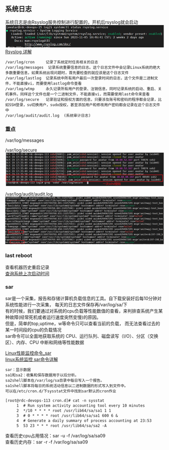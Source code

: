 ## 系统日志  
系统日志是由Rsyslog服务控制进行配置的，开机后rsyslog就会启动  
![img_14.png](img_14.png)  
[Rsyslog 详解](https://www.jianshu.com/p/a81a49f45ee0)    

```shell
/var/log/cron     记录了系统定时任务相关的日志  
/var/log/messages  记录系统重要信息的日志。这个日志文件中会记录Linux系统的绝大多数重要信息，如果系统出现问题时，首先要检查的就应该是这个日志文件  
/var/log/lastlog  记录系统中所有用户最后一次登录时间的日志，这个文件是二进制文件，不能直接vi，而要使用lastlog命令查看  
/var/log/wtmp     永久记录所有用户的登录、注销信息，同时记录系统的启动、重启、关机事件。同样这个文件也是一个二进制文件，不能直接vi，而需要使用last命令来查看  
/var/log/secure   记录验证和授权方面的信息，只要涉及账号和密码的程序都会记录，比如SSH登录，su切换用户，sudo授权，甚至添加用户和修改用户密码都会记录在这个日志文件中
/var/log/audit/audit.log  (系统审计日志) 
```

### 重点
/var/log/messages

/var/log/secure   
![img_9.png](img_9.png)

/var/log/audit/audit.log  
![img_10.png](img_10.png)

### last reboot  
查看机器历史重启记录  
[查询系统上次启动时间](https://blog.csdn.net/kangweijian/article/details/119377701)  

### sar
sar是一个采集，报告和存储计算机负载信息的工具。自下载安装好后每10分钟对系统性能进行一次采集，
每天的日志文件保存再/var/log/sa/下  
有的时候，我们要通过对系统的cpu负载等性能数值的查看，来判排查系统产生某种故障(经常死机或者运行速度突然变慢)的原因。  
但是，简单的top,uptime，w等命令只可以查看当前的负载， 而无法查看过去的某一时间段的cpu的负载情况  
sar命令可以全面地获取系统的 CPU、运行队列、磁盘读写（I/O）、分区（交换区）、内存、CPU 中断和网络等性能数据

[Linux性能监控命令_sar](https://blog.csdn.net/m0_61066945/article/details/126213941)  
[linux系统监控 sar命令详解](https://cloud.tencent.com/developer/article/1981855)   
```shell
sar：显示数据
sa1和sa2：收集和保存数据用于以后分析。
sa2shell脚本在/var/log/sa目录中每日写入一个报告。
sa1shell脚本将每日的系统活动信息以二进制数据的形式写入到文件中。
可以在/etc/cron.d/下sysstat文件中找到sar默认的cron作业
```
```shell
[root@rdc-devops-113 cron.d]# cat -n sysstat
     1  # Run system activity accounting tool every 10 minutes
     2  */10 * * * * root /usr/lib64/sa/sa1 1 1
     3  # 0 * * * * root /usr/lib64/sa/sa1 600 6 &
     4  # Generate a daily summary of process accounting at 23:53
     5  53 23 * * * root /usr/lib64/sa/sa2 -A
```

查看历史cpu占用情况：sar -u -f /var/log/sa/sa09  
查看历史内存：sar -r -f /var/log/sa/sa09  

